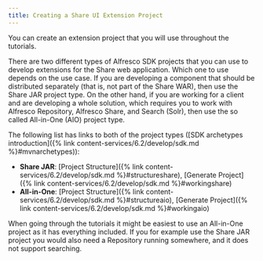 ```yaml
---
title: Creating a Share UI Extension Project
---
```


You can create an extension project that you will use throughout the tutorials.

There are two different types of Alfresco SDK projects that you can use to develop extensions for the Share web application. 
Which one to use depends on the use case. If you are developing a component that should be distributed separately 
(that is, not part of the Share WAR), then use the Share JAR project type. On the other hand, if you are working for a 
client and are developing a whole solution, which requires you to work with Alfresco Repository, Alfresco Share, and Search (Solr), 
then use the so called All-in-One (AIO) project type.

The following list has links to both of the project types 
([SDK archetypes introduction]({% link content-services/6.2/develop/sdk.md %}#mvnarchetypes)):

* **Share JAR**: [Project Structure]({% link content-services/6.2/develop/sdk.md %}#structureshare), [Generate Project]({% link content-services/6.2/develop/sdk.md %}#workingshare)
* **All-in-One**: [Project Structure]({% link content-services/6.2/develop/sdk.md %}#structureaio), [Generate Project]({% link content-services/6.2/develop/sdk.md %}#workingaio)

When going through the tutorials it might be easiest to use an All-in-One project as it has everything included. 
If you for example use the Share JAR project you would also need a Repository running somewhere, and it does not support searching.
